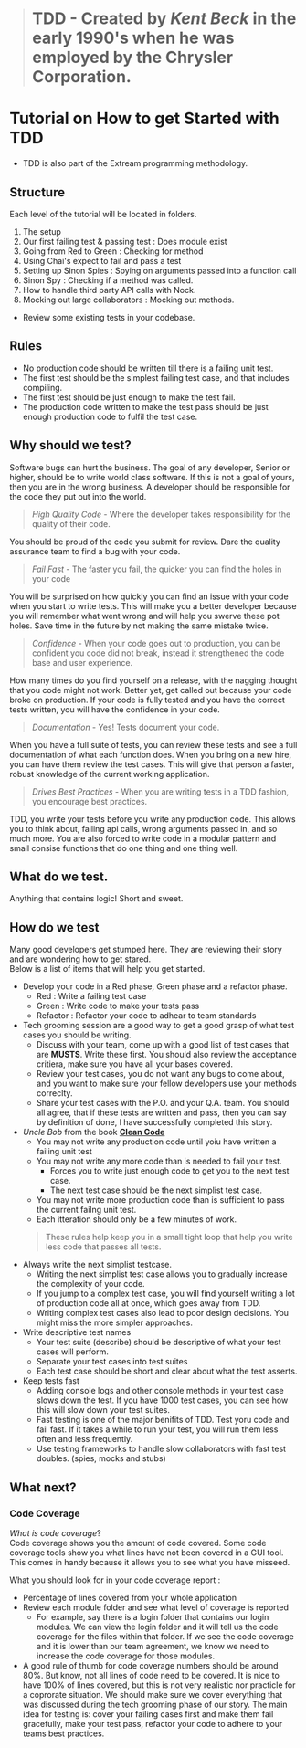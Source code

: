 > # TDD - Created by *Kent Beck* in the early 1990's when he was employed by the Chrysler Corporation.

# Tutorial on How to get Started with TDD
- TDD is also part of the Extream programming methodology. 

## Structure 
Each level of the tutorial will be located in folders. 
1. The setup
2. Our first failing test & passing test : Does module exist
3. Going from Red to Green : Checking for method
4. Using Chai's expect to fail and pass a test
5. Setting up Sinon Spies : Spying on arguments passed into a function call
6. Sinon Spy : Checking if a method was called.
7. How to handle third party API calls with Nock.
9. Mocking out large collaborators : Mocking out methods.

* Review some existing tests in your codebase.

## Rules
- No production code should be written till there is a failing unit test.
- The first test should be the simplest failing test case, and that includes compiling.
- The first test should be just enough to make the test fail.
- The production code written to make the test pass should be just enough production code to fulfil the test case.

## Why should we test?
Software bugs can hurt the business. 
The goal of any developer, Senior or higher, should be to write world class software. 
If this is not a goal of yours, then you are in the wrong business. 
A developer should be responsible for the code they put out into the world.  

> *High Quality Code* - Where the developer takes responsibility for the quality of their code.

You should be proud of the code you submit for review. Dare the quality assurance team to find a bug with your code. 

> *Fail Fast* - The faster you fail, the quicker you can find the holes in your code

You will be surprised on how quickly you can find an issue with your code when you start to write tests. This will make you a better developer because you will remember what went wrong and will help you swerve these pot holes. Save time in the future by not making the same mistake twice. 

> *Confidence* - When your code goes out to production, you can be confident you code did not break, instead it strengthened the code base and user experience. 

How many times do you find yourself on a release, with the nagging thought that you code might not work. Better yet, get called out because your code broke on production. If your code is fully tested and you have the correct tests written, you will have the confidence in your code.

> *Documentation* - Yes! Tests document your code. 

When you have a full suite of tests, you can review these tests and see a full documentation of what each function does. When you bring on a new hire, you can have them review the test cases. This will give that person a faster, robust knowledge of the current working application. 

> *Drives Best Practices* - When you are writing tests in a TDD fashion, you encourage best practices.

TDD, you write your tests before you write any production code. This allows you to think about, failing api calls, wrong arguments passed in, and so much more. You are also forced to write code in a modular pattern and small consise functions that do one thing and one thing well.

## What do we test.
Anything that contains logic! Short and sweet.

## How do we test
Many good developers get stumped here. They are reviewing their story and are wondering how to get stared.  
Below is a list of items that will help you get started.

- Develop your code in a Red phase, Green phase and a refactor phase.
  - Red : Write a failing test case
  - Green : Write code to make your tests pass
  - Refactor : Refactor your code to adhear to team standards 
- Tech grooming session are a good way to get a good grasp of what test cases you should be writing. 
  - Discuss with your team, come up with a good list of test cases that are **MUSTS**. Write these first. You should also review the acceptance critiera, make sure you have all your bases covered.
  - Review your test cases, you do not want any bugs to come about, and you want to make sure your fellow developers use your methods correclty. 
  - Share your test cases with the P.O. and your Q.A. team. You should all agree, that if these tests are written and pass, then you can say by definition of done, I have successfully completed this story.
- *Uncle Bob* from the  book **[Clean Code](https://www.investigatii.md/uploads/resurse/Clean_Code.pdf)**
  - You may not write any production code until yoiu have written a failing unit test
  - You may not write any more code than is needed to fail your test.
    - Forces you to write just enough code to get you to the next test case.
    - The next test case should be the next simplist test case.
  - You may not write more production code than is sufficient to pass the current failng unit test.
  - Each itteration should only be a few minutes of work.
  > These rules help keep you in a small tight loop that help you write less code that passes all tests.
- Always write the next simplist testcase.
  - Writing the next simplist test case allows you to gradually increase the complexity of your code.
  - If you jump to a complex test case, you will find yourself writing a lot of production code all at once, which goes away from TDD.
  - Writing complex test cases also lead to poor design decisions. You might miss the more simpler approaches.
- Write descriptive test names
  - Your test suite (describe) should be descriptive of what your test cases will perform. 
  - Separate your test cases into test suites
  - Each test case should be short and clear about what the test asserts.
- Keep tests fast
  - Adding console logs and other console methods in your test case slows down the test. If you have 1000 test cases, you can see how this will slow down your test suites.
  - Fast testing is one of the major benifits of TDD. Test yoru code and fail fast. If it takes a while to run your test, you will run them less often and less frequently. 
  - Use testing frameworks to handle slow collaborators with fast test doubles. (spies, mocks and stubs)
  
  
## What next?
### Code Coverage
*What is code coverage*?  
Code coverage shows you the amount of code covered. Some code coverage tools show you what lines have not been covered in a GUI tool. This comes in handy because it allows you to see what you have misseed.

What you should look for in your code coverage report :
- Percentage of lines covered from your whole application
- Review each module folder and see what level of coverage is reported
  - For example, say there is a login folder that contains our login modules. We can view the login folder and it will tell us the code coverage for the files within that folder. If we see the code coverage and it is lower than our team agreement, we know we need to increase the code coverage for those modules.
- A good rule of thumb for code coverage numbers should be around 80%. But know, not all lines of code need to be covered. It is nice to have 100% of lines covered, but this is not very realistic nor practicle for a coprorate situation. We should make sure we cover everything that was discussed during the tech grooming phase of our story. The main idea for testing is: cover your failing cases first and make them fail gracefully, make your test pass, refactor your code to adhere to your teams best practices.
